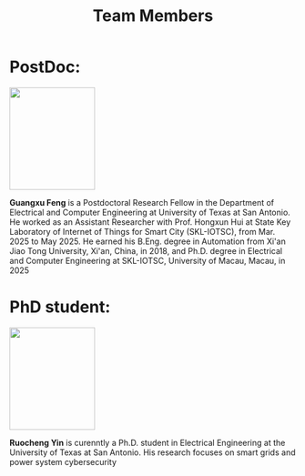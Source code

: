 ﻿---
layout: archive
title: "Team Members"
permalink: /TeamMembers/
author_profile: true
---

# PostDoc:

<img src="https://qzhang41.github.io/images/guangxu.jpg" width="150" height="180"> 

**Guangxu Feng** is a Postdoctoral Research Fellow in the Department of Electrical and Computer Engineering at University of Texas at San Antonio. He worked as an Assistant Researcher with Prof. Hongxun Hui at State Key Laboratory of Internet of Things for Smart City (SKL-IOTSC), from Mar. 2025 to May 2025. He earned his B.Eng. degree in Automation from Xi'an Jiao Tong University, Xi'an, China, in 2018, and Ph.D. degree in Electrical and Computer Engineering at SKL-IOTSC, University of Macau, Macau, in 2025


# PhD student:

<img src="https://qzhang41.github.io/images/ruocheng.jpeg" width="150" height="180"> 

**Ruocheng Yin** is curenntly a Ph.D. student in Electrical Engineering at the University of Texas at San Antonio. His research focuses on smart grids and power system cybersecurity
